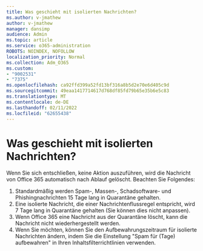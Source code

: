 ```yaml
---
title: Was geschieht mit isolierten Nachrichten?
ms.author: v-jmathew
author: v-jmathew
manager: dansimp
audience: Admin
ms.topic: article
ms.service: o365-administration
ROBOTS: NOINDEX, NOFOLLOW
localization_priority: Normal
ms.collection: Adm_O365
ms.custom:
- "9002531"
- "7375"
ms.openlocfilehash: ca92ffd399a52fd13bf316a8b5d2e70e6d405c9d
ms.sourcegitcommit: 49eaa1417714617d768df85fd79b65e35b6e5c83
ms.translationtype: MT
ms.contentlocale: de-DE
ms.lasthandoff: 02/11/2022
ms.locfileid: "62655438"
---
```

# <a name="what-happens-to-quarantined-messages"></a>Was geschieht mit isolierten Nachrichten?

Wenn Sie sich entschließen, keine Aktion auszuführen, wird die Nachricht von Office 365 automatisch nach Ablauf gelöscht. Beachten Sie Folgendes:

1. Standardmäßig werden Spam-, Massen-, Schadsoftware- und Phishingnachrichten 15 Tage lang in Quarantäne gehalten.
2. Eine isolierte Nachricht, die einer Nachrichtenflussregel entspricht, wird 7 Tage lang in Quarantäne gehalten (Sie können dies nicht anpassen).
3. Wenn Office 365 eine Nachricht aus der Quarantäne löscht, kann die Nachricht nicht wiederhergestellt werden.
4. Wenn Sie möchten, können Sie den Aufbewahrungszeitraum für isolierte Nachrichten ändern, indem Sie die Einstellung "Spam für (Tage) aufbewahren" in Ihren Inhaltsfilterrichtlinien verwenden.
